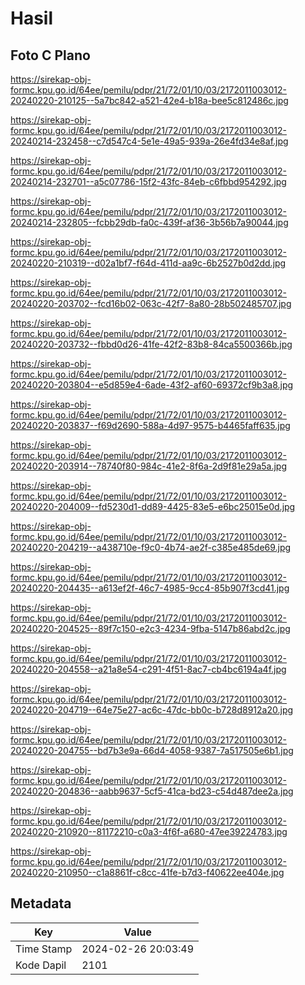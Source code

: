 # Hasil

## Foto C Plano

https://sirekap-obj-formc.kpu.go.id/64ee/pemilu/pdpr/21/72/01/10/03/2172011003012-20240220-210125--5a7bc842-a521-42e4-b18a-bee5c812486c.jpg

https://sirekap-obj-formc.kpu.go.id/64ee/pemilu/pdpr/21/72/01/10/03/2172011003012-20240214-232458--c7d547c4-5e1e-49a5-939a-26e4fd34e8af.jpg

https://sirekap-obj-formc.kpu.go.id/64ee/pemilu/pdpr/21/72/01/10/03/2172011003012-20240214-232701--a5c07786-15f2-43fc-84eb-c6fbbd954292.jpg

https://sirekap-obj-formc.kpu.go.id/64ee/pemilu/pdpr/21/72/01/10/03/2172011003012-20240214-232805--fcbb29db-fa0c-439f-af36-3b56b7a90044.jpg

https://sirekap-obj-formc.kpu.go.id/64ee/pemilu/pdpr/21/72/01/10/03/2172011003012-20240220-210319--d02a1bf7-f64d-411d-aa9c-6b2527b0d2dd.jpg

https://sirekap-obj-formc.kpu.go.id/64ee/pemilu/pdpr/21/72/01/10/03/2172011003012-20240220-203702--fcd16b02-063c-42f7-8a80-28b502485707.jpg

https://sirekap-obj-formc.kpu.go.id/64ee/pemilu/pdpr/21/72/01/10/03/2172011003012-20240220-203732--fbbd0d26-41fe-42f2-83b8-84ca5500366b.jpg

https://sirekap-obj-formc.kpu.go.id/64ee/pemilu/pdpr/21/72/01/10/03/2172011003012-20240220-203804--e5d859e4-6ade-43f2-af60-69372cf9b3a8.jpg

https://sirekap-obj-formc.kpu.go.id/64ee/pemilu/pdpr/21/72/01/10/03/2172011003012-20240220-203837--f69d2690-588a-4d97-9575-b4465faff635.jpg

https://sirekap-obj-formc.kpu.go.id/64ee/pemilu/pdpr/21/72/01/10/03/2172011003012-20240220-203914--78740f80-984c-41e2-8f6a-2d9f81e29a5a.jpg

https://sirekap-obj-formc.kpu.go.id/64ee/pemilu/pdpr/21/72/01/10/03/2172011003012-20240220-204009--fd5230d1-dd89-4425-83e5-e6bc25015e0d.jpg

https://sirekap-obj-formc.kpu.go.id/64ee/pemilu/pdpr/21/72/01/10/03/2172011003012-20240220-204219--a438710e-f9c0-4b74-ae2f-c385e485de69.jpg

https://sirekap-obj-formc.kpu.go.id/64ee/pemilu/pdpr/21/72/01/10/03/2172011003012-20240220-204435--a613ef2f-46c7-4985-9cc4-85b907f3cd41.jpg

https://sirekap-obj-formc.kpu.go.id/64ee/pemilu/pdpr/21/72/01/10/03/2172011003012-20240220-204525--89f7c150-e2c3-4234-9fba-5147b86abd2c.jpg

https://sirekap-obj-formc.kpu.go.id/64ee/pemilu/pdpr/21/72/01/10/03/2172011003012-20240220-204558--a21a8e54-c291-4f51-8ac7-cb4bc6194a4f.jpg

https://sirekap-obj-formc.kpu.go.id/64ee/pemilu/pdpr/21/72/01/10/03/2172011003012-20240220-204719--64e75e27-ac6c-47dc-bb0c-b728d8912a20.jpg

https://sirekap-obj-formc.kpu.go.id/64ee/pemilu/pdpr/21/72/01/10/03/2172011003012-20240220-204755--bd7b3e9a-66d4-4058-9387-7a517505e6b1.jpg

https://sirekap-obj-formc.kpu.go.id/64ee/pemilu/pdpr/21/72/01/10/03/2172011003012-20240220-204836--aabb9637-5cf5-41ca-bd23-c54d487dee2a.jpg

https://sirekap-obj-formc.kpu.go.id/64ee/pemilu/pdpr/21/72/01/10/03/2172011003012-20240220-210920--81172210-c0a3-4f6f-a680-47ee39224783.jpg

https://sirekap-obj-formc.kpu.go.id/64ee/pemilu/pdpr/21/72/01/10/03/2172011003012-20240220-210950--c1a8861f-c8cc-41fe-b7d3-f40622ee404e.jpg


## Metadata

| Key        | Value               |
| ---------- | ------------------- |
| Time Stamp | 2024-02-26 20:03:49 |
| Kode Dapil | 2101                |



